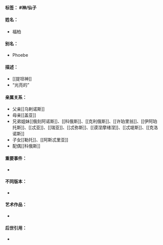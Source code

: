 #### 标签： #神/仙子
#### 姓名：
- 福柏
#### 别名：
- Phoebe
#### 描述：
- [[提坦神]]
- “光亮的”
#### 亲属关系：
- 父亲[[乌剌诺斯]]
- 母亲[[盖亚]]
- 兄弟姐妹[[俄刻阿诺斯]]、[[科俄斯]]、[[克利俄斯]]、[[许珀里翁]]、[[伊阿珀托斯]]、[[忒亚]]、[[瑞亚]]、[[忒弥斯]]、[[谟涅摩绪涅]]、[[忒堤斯]]、[[克洛诺斯]]
- 子女[[勒托]]、[[阿斯忒里亚]]
- 配偶[[科俄斯]]
#### 重要事件：
- 
#### 不同版本：
- 
#### 艺术作品：
- 
#### 后世引用：
- 